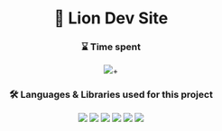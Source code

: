 <h1 align="center"> 🦁 Lion Dev Site</h1>
<h3 align="center">⌛ Time spent</h3>
<p align="center"> 
<img src="https://wakatime.com/badge/user/018c057c-f59f-43b2-b353-6cd96456370f/project/018db2b3-9c72-4df2-bb4e-25fdc8f651e0.svg">+
</p>
<h3 align="center">🛠️ Languages & Libraries used for this project</h3>
<p align="center"> 
  <img src="https://img.shields.io/badge/React-20232A?style=for-the-badge&logo=react&logoColor=61DAFB">
  <img src="https://img.shields.io/badge/TypeScript-007ACC?style=for-the-badge&logo=typescript&logoColor=white">
  <img src="https://img.shields.io/badge/JavaScript-F7DF1E?style=for-the-badge&logo=javascript&logoColor=black">
  <img src="https://img.shields.io/badge/Tailwind_CSS-38B2AC?style=for-the-badge&logo=tailwind-css&logoColor=white">
  <img src="https://img.shields.io/badge/CSS-1572B6?style=for-the-badge&logo=css3&logoColor=white">
  <img src="https://img.shields.io/badge/Node.js-339933?style=for-the-badge&logo=nodedotjs&logoColor=white">
</p>

